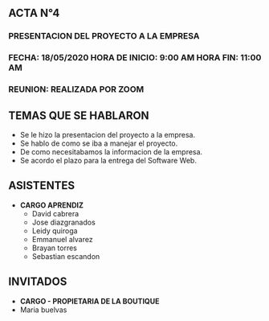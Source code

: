 ##		**ACTA N°4**

### PRESENTACION DEL PROYECTO A LA EMPRESA

### FECHA: 18/05/2020  HORA DE INICIO: 9:00 AM  HORA FIN: 11:00 AM

### REUNION: REALIZADA POR ZOOM 


## **TEMAS QUE SE HABLARON**
- Se le hizo la presentacion del proyecto a la empresa.
- Se hablo de como se iba a manejar el proyecto.
- De como necesitabamos la informacion de la empresa.
- Se acordo el plazo para la entrega del Software Web.


## **ASISTENTES**
- **CARGO APRENDIZ**
	- David cabrera
	- Jose diazgranados
	- Leidy quiroga
	- Emmanuel alvarez
	- Brayan torres
	- Sebastian escandon

## **INVITADOS**
- **CARGO - PROPIETARIA DE LA BOUTIQUE**
- Maria buelvas